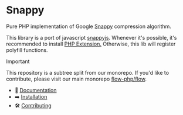 # Snappy

Pure PHP implementation of Google [Snappy](https://github.com/google/snappy) compression algorithm.

This library is a port of javascript [snappyjs](https://github.com/zhipeng-jia/snappyjs).
Whenever it's possible, it's recommended to install [PHP Extension.](https://github.com/kjdev/php-ext-snappy)
Otherwise, this lib will register polyfill functions. 

> [!IMPORTANT]  
> This repository is a subtree split from our monorepo. If you'd like to contribute, please visit our main monorepo [flow-php/flow](https://github.com/flow-php/flow).

- 📜 [Documentation](https://github.com/flow-php/flow/blob/1.x/docs/components/libs/snappy.md)
- ➡️ [Installation](https://github.com/flow-php/flow/blob/1.x/docs/installation.md)
- 🛠️ [Contributing](https://github.com/flow-php/flow/blob/1.x/CONTRIBUTING.md)